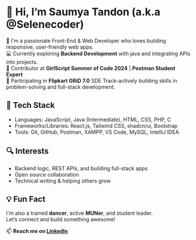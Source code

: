 # 👋 Hi, I’m Saumya Tandon (a.k.a @Selenecoder)

🌟 I'm a passionate Front-End & Web Developer who loves building responsive, user-friendly web apps.  
💻 Currently exploring **Backend Development** with java and integrating APIs into projects.   
🚀 Contributor at **GirlScript Summer of Code 2024** | **Postman Student Expert**  
🎯 Participating in **Flipkart GRiD 7.0** SDE Track-actively building skills in problem-solving and full-stack development.

## 🔧 Tech Stack
- Languages: JavaScript, Java (Intermediate), HTML, CSS, PHP, C
- Frameworks/Libraries: React.js, Tailwind CSS, shadcn/ui, Bootstrap
- Tools: Git, GitHub, Postman, XAMPP, VS Code, MySQL, IntelliJ IDEA

## 🔍 Interests
- Backend logic, REST APIs, and building full-stack apps
- Open source collaboration
- Technical writing & helping others grow

## 💡 Fun Fact
I'm also a trained **dancer**, active **MUNer**, and student leader.  
Let’s connect and build something awesome!

📫 **Reach me on [LinkedIn](http://www.linkedin.com/in/saumya-tandon-2824sau301)**
